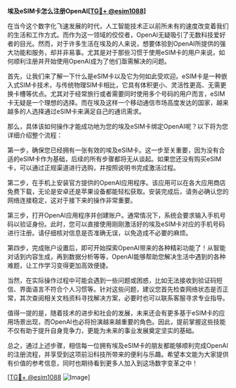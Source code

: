 **埃及eSIM卡怎么注册OpenAI[[TG💪+ @esim1088](https://t.me/s/esim1088)]**

在当今这个数字化飞速发展的时代，人工智能技术正以前所未有的速度改变着我们的生活和工作方式。而作为这一领域的佼佼者，OpenAI无疑吸引了无数科技爱好者的目光。然而，对于许多生活在埃及的人来说，想要体验到OpenAI所提供的强大功能和服务，却并非易事。尤其是对于那些习惯于使用eSIM卡的用户来说，如何顺利注册并开始使用OpenAI成为了他们亟需解决的问题。

首先，让我们来了解一下什么是eSIM卡以及它为何如此受欢迎。eSIM卡是一种嵌入式SIM卡技术，与传统物理SIM卡相比，它具有体积更小、灵活性更高、无需更换卡槽等优点。尤其对于经常旅行或者需要同时使用多个号码的用户而言，eSIM卡无疑是一个理想的选择。而在埃及这样一个移动通信市场高度发达的国家，越来越多的人选择通过eSIM卡来满足自己的通讯需求。

那么，具体该如何操作才能成功地为您的埃及eSIM卡绑定OpenAI呢？以下将为您详细介绍整个流程：

第一步，确保您已经拥有一张有效的埃及eSIM卡。这一步至关重要，因为没有合适的eSIM卡作为基础，后续的所有步骤都将无从谈起。如果您还没有购买eSIM卡，可以通过正规渠道进行选购，并按照说明书完成激活过程。

第二步，在手机上安装官方提供的OpenAI应用程序。该应用可以在各大应用商店免费下载，无论是安卓还是苹果设备都能轻松获取。安装完成后，请务必确认您的网络连接稳定，这对于接下来的操作非常重要。

第三步，打开OpenAI应用程序并创建账户。通常情况下，系统会要求输入手机号码以验证身份。此时，您可以直接使用刚刚激活好的埃及eSIM卡对应的手机号码进行注册。请仔细核对信息是否准确无误，以免造成不必要的麻烦。

第四步，完成账户设置后，即可开始探索OpenAI带来的各种精彩功能了！从智能对话到内容生成，再到数据分析等等，OpenAI能够帮助您解决生活中遇到的各种难题，让工作学习变得更加高效便捷。

当然，在实际操作过程中可能会遇到一些问题或困惑，比如无法接收到验证码短信、界面语言不符合个人习惯等。针对这些问题，建议您首先检查网络状态是否正常，其次查阅相关文档资料寻找解决方案，必要时也可以联系客服寻求专业指导。

值得一提的是，随着技术的进步和社会的发展，未来还会有更多基于eSIM卡的应用场景出现，而OpenAI也必将扮演越来越重要的角色。因此，提前掌握这些技能不仅有助于提升自身竞争力，更能为未来的事业发展奠定坚实的基础。

总之，通过上述步骤，相信每一位拥有埃及eSIM卡的朋友都能够顺利完成OpenAI的注册流程，并享受到这项前沿科技所带来的便利与乐趣。希望本文能为大家提供有价值的参考信息，同时也期待看到更多人加入到这场数字变革之中！

[[TG💪+ @esim1088](https://t.me/s/esim1088) ![Image](https://i.postimg.cc/4NQfJmqS/Snipaste-2025-05-13-00-14-12.png)]